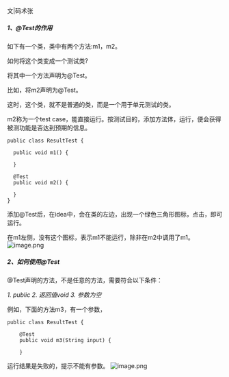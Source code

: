 文|码术张

##### 1、@Test的作用

如下有一个类，类中有两个方法:m1，m2。

如何将这个类变成一个测试类?

将其中一个方法声明为@Test。

比如，将m2声明为@Test。

这时，这个类，就不是普通的类，而是一个用于单元测试的类。

m2称为一个test case，能直接运行。按测试目的，添加方法体，运行，便会获得被测功能是否达到预期的信息。

```
public class ResultTest {
 
  public void m1() {

  }
  
  @Test
  public void m2() {

  }
}

```

添加@Test后，在idea中，会在类的左边，出现一个绿色三角形图标，点击，即可运行。

在m1左侧，没有这个图标，表示m1不能运行，除非在m2中调用了m1。
![image.png](https://upload-images.jianshu.io/upload_images/8093186-2f84c8e96c739350.png?imageMogr2/auto-orient/strip%7CimageView2/2/w/1240)




##### 2、如何使用@Test

@Test声明的方法，不是任意的方法，需要符合以下条件：

*1. public*
*2. 返回值void* 
*3. 参数为空*

例如，下面的方法m3，有一个参数，

```
public class ResultTest {

    @Test
    public void m3(String input) {

    }
```
运行结果是失败的，提示不能有参数。
![image.png](https://upload-images.jianshu.io/upload_images/8093186-6741acd560fc8080.png?imageMogr2/auto-orient/strip%7CimageView2/2/w/1240)



